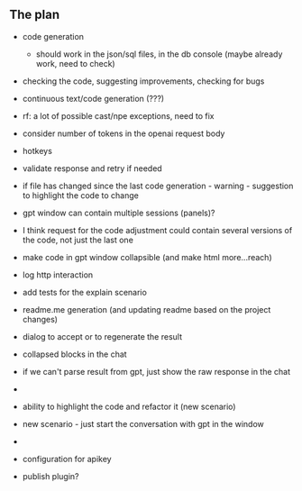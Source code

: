 ## The plan

- code generation
  - should work in the json/sql files, in the db console (maybe already work, need to check)
- checking the code, suggesting improvements, checking for bugs
- continuous text/code generation (???)
- rf: a lot of possible cast/npe exceptions, need to fix
- consider number of tokens in the openai request body
- hotkeys
- validate response and retry if needed
- if file has changed since the last code generation - warning - suggestion to highlight the code to change
- gpt window can contain multiple sessions (panels)?
- I think request for the code adjustment could contain several versions of the code, not just the last one
- make code in gpt window collapsible (and make html more...reach)
- log http interaction
- add tests for the explain scenario
- readme.me generation (and updating readme based on the project changes)
- dialog to accept or to regenerate the result

- collapsed blocks in the chat
- if we can't parse result from gpt, just show the raw response in the chat
-
- ability to highlight the code and refactor it (new scenario)
- new scenario - just start the conversation with gpt in the window
-
- configuration for apikey
- publish plugin?
